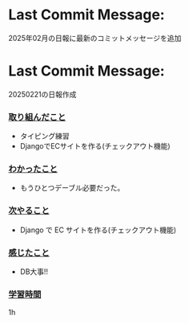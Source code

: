 # Last Commit Message:
2025年02月の日報に最新のコミットメッセージを追加

# Last Commit Message:
20250221の日報作成

### <u>取り組んだこと</u>
- タイピング練習
- DjangoでECサイトを作る(チェックアウト機能)

### <u>わかったこと</u>
-  もうひとつデーブル必要だった。

### <u>次やること</u>
- Django で EC サイトを作る(チェックアウト機能)

### <u>感じたこと</u>
- DB大事!!

### <u>学習時間</u>
1h
